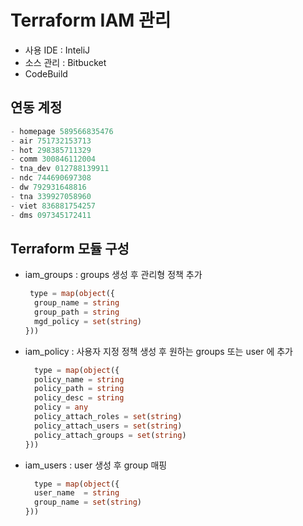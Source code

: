 
# Terraform IAM 관리


- 사용 IDE : InteliJ
- 소스 관리 : Bitbucket
- CodeBuild 


## 연동 계정
```terraform
- homepage 589566835476
- air 751732153713
- hot 298385711329
- comm 300846112004
- tna_dev 012788139911
- ndc 744690697308
- dw 792931648816
- tna 339927058960
- viet 836881754257
- dms 097345172411
```

## Terraform 모듈 구성

- iam_groups : groups 생성 후 관리형 정책 추가
  ```terraform
   type = map(object({
    group_name = string
    group_path = string
    mgd_policy = set(string)
  }))
  ```
- iam_policy : 사용자 지정 정책 생성 후 원하는 groups 또는 user 에 추가
  ```terraform
    type = map(object({
    policy_name = string
    policy_path = string
    policy_desc = string
    policy = any
    policy_attach_roles = set(string)
    policy_attach_users = set(string)
    policy_attach_groups = set(string)
  }))
  ```
- iam_users : user 생성 후 group 매핑
  ```terraform
    type = map(object({
    user_name  = string
    group_name = set(string)
  }))
    
  ```